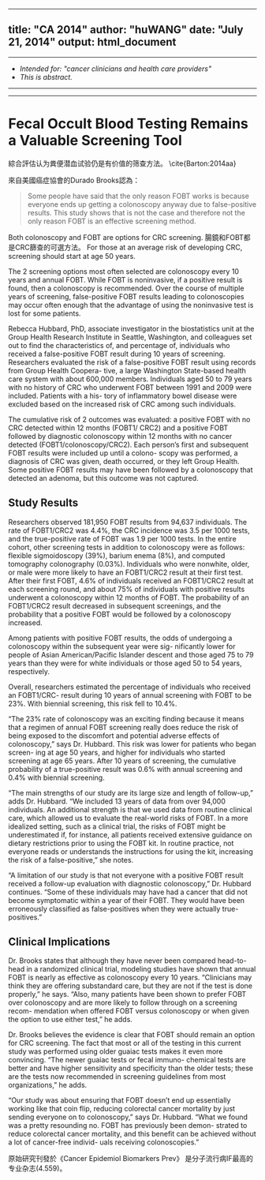 <link href="/Users/wanghu/phenomenon/personlig/markdown/kevinburke.css" rel="stylesheet"></link>

---
title: "CA 2014"
author: "huWANG"
date: "July 21, 2014"
output: html_document
---

***

+ _Intended for: "cancer clinicians and health care providers"_
+ _This is abstract._

***
***

# Fecal Occult Blood Testing Remains a Valuable Screening Tool
綜合評估认为粪便潜血试验仍是有价值的筛查方法。
\cite{Barton:2014aa}

來自美國癌症協會的Durado Brooks認為：

> Some people have said that the only reason FOBT works is because everyone ends up getting a colonoscopy anyway due to false-positive results.
This study shows that is not the case and therefore not the only reason FOBT is an effective screening method.

Both colonoscopy and FOBT are options for CRC screening.
腸鏡和FOBT都是CRC篩查的可選方法。
For those at an average risk of developing CRC, screening should start at age 50 years.

The 2 screening options most often selected are colonoscopy every 10 years and annual FOBT.
While FOBT is noninvasive, if a positive result is found, then a colonoscopy is recommended.
Over the course of multiple years of screening, false-positive FOBT results leading to colonoscopies may occur often enough that the advantage of using the noninvasive test is lost for some patients.

Rebecca Hubbard, PhD, associate investigator in the biostatistics unit at the Group Health Research Institute in Seattle, Washington, and colleagues set out to find the characteristics of, and percentage of, individuals who received a false-positive FOBT result during 10 years of screening. Researchers evaluated the risk of a false-positive FOBT result using records from Group Health Coopera- tive, a large Washington State-based health care system with about 600,000 members. Individuals aged 50 to 79 years with no history of CRC who underwent FOBT between 1991 and 2009 were included. Patients with a his- tory of inflammatory bowel disease were excluded based on the increased risk of CRC among such individuals.

The cumulative risk of 2 outcomes was evaluated: a positive FOBT with no CRC detected within 12 months (FOBT1/ CRC2) and a positive FOBT followed by diagnostic colonoscopy within 12 months with no cancer detected (FOBT1/colonoscopy/CRC2). Each person’s first and subsequent FOBT results were included up until a colono- scopy was performed, a diagnosis of CRC was given, death occurred, or they left Group Health. Some positive FOBT results may have been followed by a colonoscopy that detected an adenoma, but this outcome was not captured.

## Study Results
Researchers observed 181,950 FOBT results from 94,637 individuals. The rate of FOBT1/CRC2 was 4.4%, the CRC incidence was 3.5 per 1000 tests, and the true-positive rate of FOBT was 1.9 per 1000 tests. In the entire cohort, other screening tests in addition to colonoscopy were as follows: flexible sigmoidoscopy (39%), barium enema (8%), and computed tomography colonography (0.03%). Individuals who were nonwhite, older, or male were more likely to have an FOBT1/CRC2 result at their first test. After their first FOBT, 4.6% of individuals received an FOBT1/CRC2 result at each screening round, and about 75% of individuals with positive results underwent a colonoscopy within 12 months of FOBT. The probability of an FOBT1/CRC2 result decreased in subsequent screenings, and the probability that a positive FOBT would be followed by a colonoscopy increased.

Among patients with positive FOBT results, the odds of undergoing a colonoscopy within the subsequent year were sig- nificantly lower for people of Asian American/Pacific Islander descent and those aged 75 to 79 years than they were for white individuals or those aged 50 to 54 years, respectively.

Overall, researchers estimated the percentage of individuals who received an FOBT1/CRC- result during 10 years of annual screening with FOBT to be 23%. With biennial screening, this risk fell to 10.4%.

“The 23% rate of colonoscopy was an exciting finding because it means that a regimen of annual FOBT screening really does reduce the risk of being exposed to the discomfort and potential adverse effects of colonoscopy,” says Dr. Hubbard. This risk was lower for patients who began screen- ing at age 50 years, and higher for individuals who started screening at age 65 years. After 10 years of screening, the cumulative probability of a true-positive result was 0.6% with annual screening and 0.4% with biennial screening.


“The main strengths of our study are its large size and length of follow-up,” adds Dr. Hubbard. “We included 13 years of data from over 94,000 individuals. An additional strength is that we used data from routine clinical care, which allowed us to evaluate the real-world risks of FOBT. In a more idealized setting, such as a clinical trial, the risks of FOBT might be underestimated if, for instance, all patients received extensive guidance on dietary restrictions prior to using the FOBT kit. In routine practice, not everyone reads or understands the instructions for using the kit, increasing the risk of a false-positive,” she notes.

“A limitation of our study is that not everyone with a positive FOBT result received a follow-up evaluation with diagnostic colonoscopy,” Dr. Hubbard continues. “Some of these individuals may have had a cancer that did not become symptomatic within a year of their FOBT. They would have been erroneously classified as false-positives when they were actually true-positives.”

## Clinical Implications
Dr. Brooks states that although they have never been compared head-to-head in a randomized clinical trial, modeling studies have shown that annual FOBT is nearly as effective as colonoscopy every 10 years. “Clinicians may think they are offering substandard care, but they are not if the test is done properly,” he says. “Also, many patients have been shown to prefer FOBT over colonoscopy and are more likely to follow through on a screening recom- mendation when offered FOBT versus colonoscopy or when given the option to use either test,” he adds.

Dr. Brooks believes the evidence is clear that FOBT should remain an option for CRC screening. The fact that most or all of the testing in this current study was performed using older guaiac tests makes it even more convincing. “The newer guaiac tests or fecal immuno- chemical tests are better and have higher sensitivity and specificity than the older tests; these are the tests now recommended in screening guidelines from most organizations,” he adds.

“Our study was about ensuring that FOBT doesn’t end up essentially working like that coin flip, reducing colorectal cancer mortality by just sending everyone on to colonoscopy,” says Dr. Hubbard. “What we found was a pretty resounding no. FOBT has previously been demon- strated to reduce colorectal cancer mortality, and this benefit can be achieved without a lot of cancer-free individ- uals receiving colonoscopies.”

原始研究刊發於《Cancer Epidemiol Biomarkers Prev》 是分子流行病IF最高的专业杂志(4.559)。
